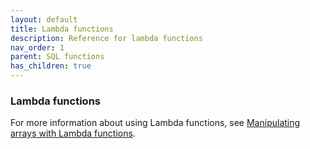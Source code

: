 ```yaml
---
layout: default
title: Lambda functions
description: Reference for lambda functions
nav_order: 1
parent: SQL functions
has_children: true
---
```


### Lambda functions

For more information about using Lambda functions, see [Manipulating arrays with Lambda functions](../../working-with-semi-structured-data/working-with-arrays.md#manipulating-arrays-with-lambda-functions).
